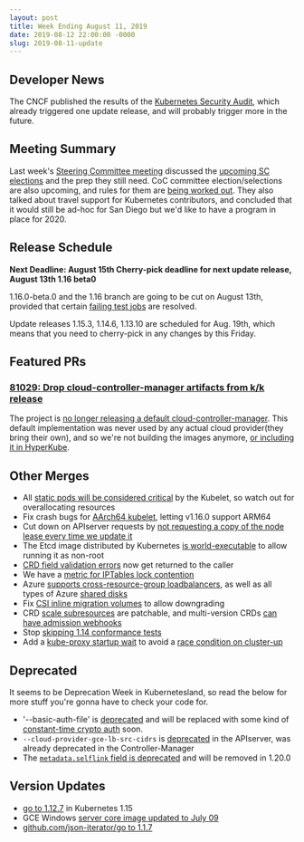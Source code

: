 ```yaml
---
layout: post
title: Week Ending August 11, 2019
date: 2019-08-12 22:00:00 -0000
slug: 2019-08-11-update
---
```


## Developer News

The CNCF published the results of the [Kubernetes Security Audit](https://www.cncf.io/blog/2019/08/06/open-sourcing-the-kubernetes-security-audit/), which already triggered one update release, and will probably trigger more in the future.

## Meeting Summary

Last week's [Steering Committee meeting](https://docs.google.com/document/d/1qazwMIHGeF3iUh5xMJIJ6PDr-S3bNkT8tNLRkSiOkOU/edit#) discussed the [upcoming SC elections](https://github.com/kubernetes/community/pull/3991) and the prep they still need. CoC committee election/selections are also upcoming, and rules for them are [being worked out](https://github.com/kubernetes/community/pull/3912).  They also talked about travel support for Kubernetes contributors, and concluded that it would still be ad-hoc for San Diego but we'd like to have a program in place for 2020.

## Release Schedule

**Next Deadline: August 15th Cherry-pick deadline for next update release, August 13th 1.16 beta0**

1.16.0-beta.0 and the 1.16 branch are going to be cut on August 13th, provided that certain [failing test jobs](https://testgrid.k8s.io/sig-release-master-blocking) are resolved.

Update releases 1.15.3, 1.14.6, 1.13.10 are scheduled for Aug. 19th, which means that you need to cherry-pick in any changes by this Friday.

## Featured PRs

### [81029: Drop cloud-controller-manager artifacts from k/k release](https://github.com/kubernetes/kubernetes/pull/81029)

The project is [no longer releasing a default cloud-controller-manager](https://github.com/kubernetes/kubernetes/pull/81029). This default implementation was never used by any actual cloud provider(they bring their own), and so we're not building the images anymore, [or including it in HyperKube](https://github.com/kubernetes/kubernetes/pull/81219).

## Other Merges

* All [static pods will be considered critical](https://github.com/kubernetes/kubernetes/pull/80491) by the Kubelet, so watch out for overallocating resources
* Fix crash bugs for [AArch64 kubelet](https://github.com/kubernetes/kubernetes/pull/79671), letting v1.16.0 support ARM64
* Cut down on APIserver requests by [not requesting a copy of the node lease every time we update it](https://github.com/kubernetes/kubernetes/pull/81174)
* The Etcd image distributed by Kubernetes [is world-executable](https://github.com/kubernetes/kubernetes/pull/79722) to allow running it as non-root
* [CRD field validation errors](https://github.com/kubernetes/kubernetes/pull/81212) now get returned to the caller
* We have a [metric for IPTables lock contention](https://github.com/kubernetes/kubernetes/pull/81210)
* Azure [supports cross-resource-group loadbalancers](https://github.com/kubernetes/kubernetes/pull/81054), as well as all types of Azure [shared disks](https://github.com/kubernetes/kubernetes/pull/80837)
* Fix [CSI inline migration volumes](https://github.com/kubernetes/kubernetes/pull/80945) to allow downgrading
* CRD [scale subresources](https://github.com/kubernetes/kubernetes/pull/80699) are patchable, and multi-version CRDs [can have admission webhooks](https://github.com/kubernetes/kubernetes/pull/79495)
* Stop [skipping 1.14 conformance tests](https://github.com/kubernetes/kubernetes/pull/80598)
* Add a [kube-proxy startup wait](https://github.com/kubernetes/kubernetes/pull/77167) to avoid a [race condition on cluster-up](https://github.com/kubernetes/kubernetes/issues/37414)

## Deprecated

It seems to be Deprecation Week in Kubernetesland, so read the below for more stuff you're gonna have to check your code for.

* '--basic-auth-file' is [deprecated](https://github.com/kubernetes/kubernetes/pull/81152) and will be replaced with some kind of [constant-time crypto auth](https://github.com/kubernetes/kubernetes/issues/81126) soon.
* `--cloud-provider-gce-lb-src-cidrs` is [deprecated](https://github.com/kubernetes/kubernetes/pull/81094) in the APIserver, was already deprecated in the Controller-Manager
* The [`metadata.selflink` field is deprecated](https://github.com/kubernetes/kubernetes/pull/80978) and will be removed in 1.20.0

## Version Updates

* [go to 1.12.7](https://github.com/kubernetes/kubernetes/pull/80134) in Kubernetes 1.15
* GCE Windows [server core image updated to July 09](https://github.com/kubernetes/kubernetes/pull/81106)
* [github.com/json-iterator/go to 1.1.7](https://github.com/kubernetes/kubernetes/pull/81096)
